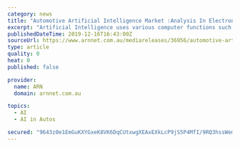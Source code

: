 ```yaml
---
category: news
title: "Automotive Artificial Intelligence Market :Analysis In Electronics Segment, Research and Forecasts 2017 to 2024"
excerpt: "Artificial Intelligence uses various computer functions such as reasoning ... A comprehensive competitive analysis and profiles of the major market players such as NVIDIA Corporation, Waymo, Intel Corporation, IBM Corporation, Microsoft Corporation ..."
publishedDateTime: 2019-12-16T16:43:00Z
sourceUrl: https://www.arnnet.com.au/mediareleases/36956/automotive-artificial-intelligence-market/
type: article
quality: 0
heat: 0
published: false

provider:
  name: ARN
  domain: arnnet.com.au

topics:
  - AI
  - AI in Autos

secured: "9643z0e1EmGuKXYGxeK8VK6DqCUtxwgXEAxEXkLcP9jS5P4MfI/9RQ3hssWemdbOngUeNG22mKY9hUiUf7YY7SBjjZ+IdTQM00fXeR2NYyGPxavslVWquG29/wpg8FnAa5/gOjounrXzEGv0B1vdf+0FJ7jFTFCi7QUTxczSniIxOOga+l7iZs1zhY6MMjtzVHYOb4VFs47DyWr8J+Xa+ysnUdX73QG4JoV9zabrjBBAPSz4+zjvgB1hwL0Ps3/nMZbbLq2VyS/ladetNkquyw==;CHwmvBC1Z17Rd6v+Zmg/Wg=="
---
```


